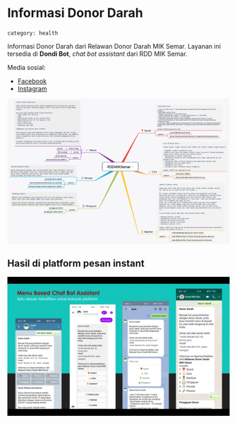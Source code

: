 # Informasi Donor Darah
`category: health`

Informasi Donor Darah dari Relawan Donor Darah MIK Semar. Layanan ini tersedia di **Dondi Bot**, _chat bot assistant_ dari RDD MIK Semar.

Media sosial:
- [Facebook](https://web.facebook.com/rddmiksemar.rddmiksemar)
- [Instagram](https://www.instagram.com/rdd_miksemar/)

![RDD MIK Semar](RDDMIKSemar.png)


## Hasil di platform pesan instant

![telegram](screenshot/hasil.png)

